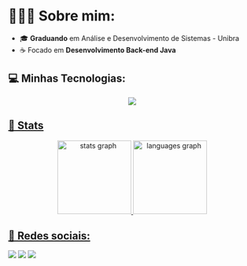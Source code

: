 <h1>👩🏽‍💻 Sobre mim: </h1>

- 🎓 <strong>Graduando</strong> em Análise e Desenvolvimento de Sistemas - Unibra
- ☕ Focado em <strong>Desenvolvimento Back-end Java</strong>

<h2>💻 Minhas Tecnologias: </h2>

<div align="center">
  <a href="https://skillicons.dev">
    <img src="https://skillicons.dev/icons?i=java,spring,postgres,js,angular,react,git,github,&theme=dark"
  </a>
</div>

<h2>🚀 Stats</h2>

<div align="center">  
  <img src="https://github-readme-stats.vercel.app/api?username=swetonyancelmo&hide_title=false&hide_rank=false&show_icons=true&include_all_commits=true&count_private=true&disable_animations=false&theme=dark&locale=en&hide_border=false&order=1" height="150" alt="stats graph"  />
  <img src="https://github-readme-stats.vercel.app/api/top-langs?username=swetonyancelmo&locale=en&hide_title=false&layout=compact&card_width=320&langs_count=5&theme=dark&hide_border=false&order=2" height="150" alt="languages graph"  />
</div>


 <div align="left"><h2>📱 Redes sociais: </h2>
  <a href="https://www.linkedin.com/in/swetony-ancelmo/" target="_blank"><img src="https://img.shields.io/badge/-LinkedIn-%230077B5?style=for-the-badge&logo=devbox&logoColor=white" target="_blank"></a>
  <a href = "https://www.instagram.com/swetony_/"><img src="https://img.shields.io/badge/-Instagram-%23123?style=for-the-badge&logo=instagram&logoColor=white" target="_blank"></a>
  <a href = "mailto:swetonyancelmo@gmail.com"><img src="https://img.shields.io/badge/-Gmail-%23333?style=for-the-badge&logo=gmail&logoColor=red" target="_blank"></a>
</div>
